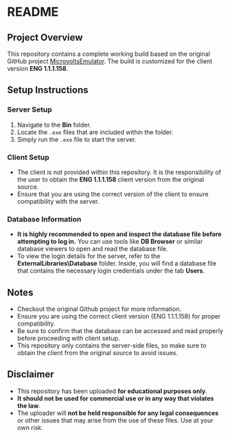 # README

## Project Overview

This repository contains a complete working build based on the original GitHub project [MicrovoltsEmulator](https://github.com/SoWeBegin/MicrovoltsEmulator). The build is customized for the client version **ENG 1.1.1.158**.
## Setup Instructions

### Server Setup

1. Navigate to the **Bin** folder.
2. Locate the `.exe` files that are included within the folder.
3. Simply run the `.exe` file to start the server.

### Client Setup

- The client is not provided within this repository. It is the responsibility of the user to obtain the **ENG 1.1.1.158** client version from the original source.
- Ensure that you are using the correct version of the client to ensure compatibility with the server.

### Database Information

- **It is highly recommended to open and inspect the database file before attempting to log in.** You can use tools like **DB Browser** or similar database viewers to open and read the database file.
- To view the login details for the server, refer to the **ExternalLibraries\Database** folder. Inside, you will find a database file that contains the necessary login credentials under the tab **Users**.

## Notes

- Checkout the original Github project for more information.
- Ensure you are using the correct client version (ENG 1.1.1.158) for proper compatibility.
- Be sure to confirm that the database can be accessed and read properly before proceeding with client setup.
- This repository only contains the server-side files, so make sure to obtain the client from the original source to avoid issues.

## Disclaimer

- This repository has been uploaded **for educational purposes only**.
- **It should not be used for commercial use or in any way that violates the law**.
- The uploader will **not be held responsible for any legal consequences** or other issues that may arise from the use of these files. Use at your own risk.

